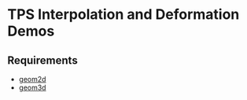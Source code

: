 # TPS Interpolation and Deformation Demos

## Requirements
- [geom2d](http://www.mathworks.com/matlabcentral/fileexchange/7844-geom2d)
- [geom3d](http://www.mathworks.com/matlabcentral/fileexchange/24484-geom3d)
